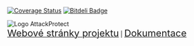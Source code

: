 [![Coverage Status](https://coveralls.io/repos/filipsedivy/AttackProtect/badge.svg)](https://coveralls.io/r/filipsedivy/AttackProtect) 
[![Bitdeli Badge](https://d2weczhvl823v0.cloudfront.net/filipsedivy/attackprotect/trend.png)](https://bitdeli.com/free "Bitdeli Badge")

![Logo AttackProtect](http://i.imgur.com/PKVS1Ey.png)<br>
<a href="http://filipsedivy.github.io/AttackProtect/"><span style="font-size: 22px">Webové stránky projektu</a></span> |
<a href="http://filipsedivy.github.io/AttackProtect/doc"><span style="font-size: 22px">Dokumentace</a></span></a>
